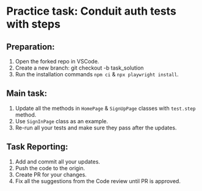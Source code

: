 # Practice task: Conduit auth tests with steps

## Preparation:
1. Open the forked repo in VSCode.
2. Create a new branch: git checkout -b task_solution
3. Run the installation commands `npm ci` & `npx playwright install`.

## Main task:
1. Update all the methods in `HomePage` & `SignUpPage` classes with `test.step` method. 
2. Use `SignInPage` class as an example. 
3. Re-run all your tests and make sure they pass after the updates. 
 

## Task Reporting: 
1. Add and commit all your updates. 
2. Push the code to the origin.
3. Create PR for your changes. 
4. Fix all the suggestions from the Code review until PR is approved.  


